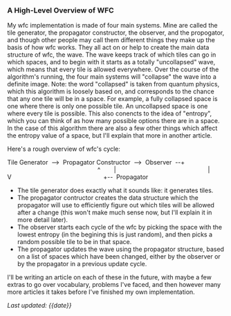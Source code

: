 ### A High-Level Overview of WFC

My wfc implementation is made of four main systems. Mine are called the tile generator, the propagator constructor, the observer, and the propogator, and though other people may call them different things they make up the basis of how wfc works. They all act on or help to create the main data structure of wfc, the wave. The wave keeps track of which tiles can go in which spaces, and to begin with it starts as a totally "uncollapsed" wave, which means that every tile is allowed everywhere. Over the course of the algorithm's running, the four main systems will "collapse" the wave into a definite image.
Note: the word "collapsed" is taken from quantum physics, which this algorithm is loosely based on, and corresponds to the chance that any one tile will be in a space. For example, a fully collapsed space is one where there is only one possible tile. An uncollapsed space is one where every tile is possible. This also conencts to the idea of "entropy", which you can think of as how many possible options there are in a space. In the case of this algorithm there are also a few other things which affect the entropy value of a space, but I'll explain that more in another article.

Here's a rough overview of wfc's cycle:

Tile Generator  -->  Propagator Constructor  -->  Observer  --+
                                                     ^        |
                                                     |        V
                                                     +--  Propagator

- The tile generator does exactly what it sounds like: it generates tiles.
- The propagator contructor creates the data structure which the propagator will use to efficiently figure out which tiles will be allowed after a change (this won't make much sense now, but I'll explain it in more detail later).
- The observer starts each cycle of the wfc by picking the space with the lowest entropy (in the begining this is just random), and then picks a random possible tile to be in that space.
- The propagator updates the wave using the propagator structure, based on a list of spaces which have been changed, either by the observer or by the propagator in a previous update cycle.

I'll be writing an article on each of these in the future, with maybe a few extras to go over vocabulary, problems I've faced, and then however many more articles it takes before I've finished my own implementation.

*Last updated: {{date}}*
